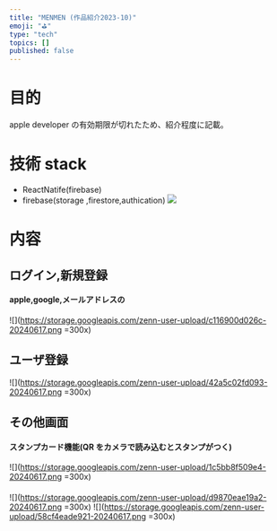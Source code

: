 ```yaml
---
title: "MENMEN (作品紹介2023-10)"
emoji: "⛳"
type: "tech"
topics: []
published: false
---
```


# 目的

apple developer の有効期限が切れたため、紹介程度に記載。

# 技術 stack

- ReactNatife(firebase)
- firebase(storage ,firestore,authication)
  ![](https://storage.googleapis.com/zenn-user-upload/57581fb3f90d-20240617.png)

# 内容

## ログイン,新規登録

#### apple,google,メールアドレスの

![](https://storage.googleapis.com/zenn-user-upload/c116900d026c-20240617.png =300x)

## ユーザ登録

![](https://storage.googleapis.com/zenn-user-upload/42a5c02fd093-20240617.png =300x)

## その他画面

#### スタンプカード機能(QR をカメラで読み込むとスタンプがつく)

![](https://storage.googleapis.com/zenn-user-upload/1c5bb8f509e4-20240617.png =300x)

####

![](https://storage.googleapis.com/zenn-user-upload/d9870eae19a2-20240617.png =300x)
![](https://storage.googleapis.com/zenn-user-upload/58cf4eade921-20240617.png =300x)

